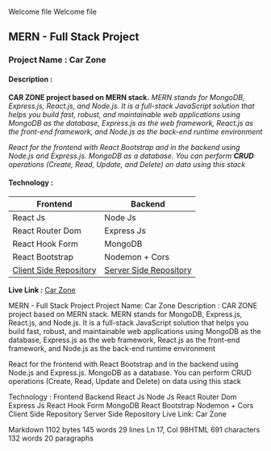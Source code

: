 Welcome file
Welcome file

## MERN - Full Stack Project  
### Project Name : Car Zone
#### Description  : 
 **CAR ZONE project based on MERN stack.** 
*MERN stands for MongoDB, Express.js, React.js, and Node.js. It is a full-stack JavaScript solution that helps you build fast, robust, and maintainable web applications using MongoDB as the database, Express.js as the web framework, React.js as the front-end framework, and Node.js as the back-end runtime environment*

*React for the frontend with React Bootstrap and in the backend using Node.js and Express.js.  MongoDB as a database. You can perform **CRUD** operations (Create, Read, Update, and Delete) on data using this stack*

#### Technology : 
| Frontend  | Backend |
|--|--|
| React Js |Node Js  |
|React Router Dom |Express Js  |
|React Hook Form|MongoDB  |
|React Bootstrap |Nodemon + Cors  |
|[Client Side Repository](https://github.com/Ikram-Akbar/CarsZone-Client) |[Server Side Repository](https://github.com/Ikram-Akbar/carZone-server/tree/main) |


**Live Link :**  [Car Zone](https://cars-zone-b1414.web.app/%5D%28https://cars-zone-b1414.web.app/)




 






MERN - Full Stack Project
Project Name: Car Zone
Description :
CAR ZONE project based on MERN stack.
MERN stands for MongoDB, Express.js, React.js, and Node.js. It is a full-stack JavaScript solution that helps you build fast, robust, and maintainable web applications using MongoDB as the database, Express.js as the web framework, React.js as the front-end framework, and Node.js as the back-end runtime environment

React for the frontend with React Bootstrap and in the backend using Node.js and Express.js. MongoDB as a database. You can perform CRUD operations (Create, Read, Update and Delete) on data using this stack

Technology :
Frontend	Backend
React Js	Node Js
React Router Dom	Express Js
React Hook Form	MongoDB
React Bootstrap	Nodemon + Cors
Client Side Repository	Server Side Repository
Live Link: Car Zone

Markdown 1102 bytes 145 words 29 lines Ln 17, Col 98HTML 691 characters 132 words 20 paragraphs
